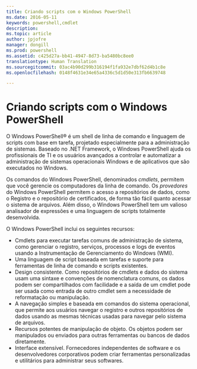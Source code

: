 ```yaml
---
title: Criando scripts com o Windows PowerShell
ms.date: 2016-05-11
keywords: powershell,cmdlet
description: 
ms.topic: article
author: jpjofre
manager: dongill
ms.prod: powershell
ms.assetid: c425d27a-bb41-4947-8d73-ba5480bc8ee0
translationtype: Human Translation
ms.sourcegitcommit: 03ac4b90d299b316194f1fa932e7dbf62d4b1c8e
ms.openlocfilehash: 0148f4631e34e65a4336c5d1d50e313fb6639748

---
```


# Criando scripts com o Windows PowerShell

O Windows PowerShell® é um shell de linha de comando e linguagem de scripts com base em tarefa, projetado especialmente para a administração de sistemas. Baseado no .NET Framework, o Windows PowerShell ajuda os profissionais de TI e os usuários avançados a controlar e automatizar a administração de sistemas operacionais Windows e de aplicativos que são executados no Windows.

Os comandos do Windows PowerShell, denominados *cmdlets*, permitem que você gerencie os computadores da linha de comando. Os *provedores* do Windows PowerShell permitem o acesso a repositórios de dados, como o Registro e o repositório de certificados, de forma tão fácil quanto acessar o sistema de arquivos. Além disso, o Windows PowerShell tem um valioso analisador de expressões e uma linguagem de scripts totalmente desenvolvida.

O Windows PowerShell inclui os seguintes recursos:

-   Cmdlets para executar tarefas comuns de administração de sistema, como gerenciar o registro, serviços, processos e logs de eventos usando a Instrumentação de Gerenciamento do Windows (WMI).
-   Uma linguagem de script baseada em tarefas e suporte para ferramentas de linha de comando e scripts existentes.
-   Design consistente. Como repositórios de cmdlets e dados do sistema usam uma sintaxe e convenções de nomenclatura comuns, os dados podem ser compartilhados com facilidade e a saída de um cmdlet pode ser usada como entrada de outro cmdlet sem a necessidade de reformatação ou manipulação.
-   A navegação simples e baseada em comandos do sistema operacional, que permite aos usuários navegar o registro e outros repositórios de dados usando as mesmas técnicas usadas para navegar pelo sistema de arquivos.
-   Recursos potentes de manipulação de objeto. Os objetos podem ser manipulados ou enviados para outras ferramentas ou bancos de dados diretamente.
-   Interface extensível. Fornecedores independentes de software e os desenvolvedores corporativos podem criar ferramentas personalizadas e utilitários para administrar seus softwares.




<!--HONumber=Jun16_HO4-->


